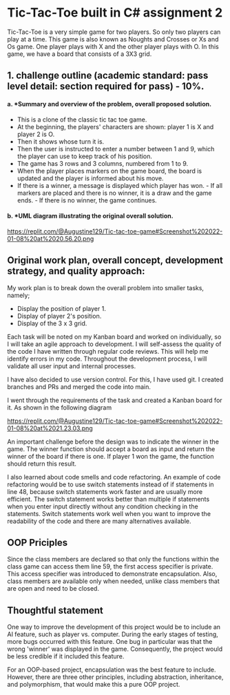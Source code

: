 # Tic-Tac-Toe built in C# assignment 2

Tic-Tac-Toe is a very simple game for two players. So only two players can play at a time. This game is also known as Noughts and Crosses or Xs and Os game. One player plays with X and the other player plays with O. In this game, we have a board that consists of a 3X3 grid.

## 1. challenge outline (academic standard: pass level detail: section required for pass) - 10%.

#### a. *Summary and overview of the problem, overall proposed solution. 

- This is a clone of the classic tic tac toe game. 
- At the beginning, the players' characters are shown: player 1 is X and player 2 is O. 
- Then it shows whose turn it is. 
- Then the user is instructed to enter a number between 1 and 9, which the player can use to keep track of his position. 
- The game has 3 rows and 3 columns, numbered from 1 to 9. 
- When the player places markers on the game board, the board is updated and the player is informed about his move. 
- If there is a winner, a message is displayed which player has won. - If all markers are placed and there is no winner, it is a draw and the game ends. - If there is no winner, the game continues.

#### b. *UML diagram illustrating the original overall solution. 

https://replit.com/@Augustine129/Tic-tac-toe-game#Screenshot%202022-01-08%20at%2020.56.20.png

## Original work plan, overall concept, development strategy, and quality approach:

My work plan is to break down the overall problem into smaller tasks, namely;

- Display the position of player 1.
- Display of player 2's position.
- Display of the 3 x 3 grid.

Each task will be noted on my Kanban board and worked on individually, so I will take an agile approach to development. I will self-assess the quality of the code I have written through regular code reviews. This will help me identify errors in my code. Throughout the development process, I will validate all user input and internal processes.

I have also decided to use version control. For this, I have used git. I created branches and PRs and merged the code into main.

I went through the requirements of the task and created a Kanban board for it. As shown in the following diagram

https://replit.com/@Augustine129/Tic-tac-toe-game#Screenshot%202022-01-08%20at%2021.23.03.png

An important challenge before the design was to indicate the winner in the game. The winner function should accept a board as input and return the winner of the board if there is one. If player 1 won the game, the function should return this result.

I also learned about code smells and code refactoring. An example of code refactoring would be to use switch statements instead of if statements in line 48, because switch statements work faster and are usually more efficient. 
The switch statement works better than multiple if statements when you enter input directly without any condition checking in the statements. Switch statements work well when you want to improve the readability of the code and there are many alternatives available.

## OOP Priciples

Since the class members are declared so that only the functions within the class game can access them line 59, the first access specifier is private. This access specifier was introduced to demonstrate encapsulation. Also, class members are available only when needed, unlike class members that are open and need to be closed.  


## Thoughtful statement 

One way to improve the development of this project would be to include an AI feature, such as player vs. computer. During the early stages of testing, more bugs occurred with this feature. One bug in particular was that the wrong 'winner' was displayed in the game. Consequently, the project would be less credible if it included this feature.

For an OOP-based project, encapsulation was the best feature to include. However, there are three other principles, including abstraction, inheritance, and polymorphism, that would make this a pure OOP project.